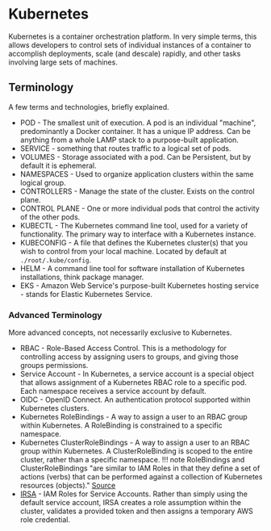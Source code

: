 # Kubernetes

Kubernetes is a container orchestration platform. In very simple terms, this allows developers to control sets of individual instances of a container to accomplish deployments, scale (and descale) rapidly, and other tasks involving large sets of machines.

## Terminology

A few terms and technologies, briefly explained.

- POD - The smallest unit of execution. A pod is an individual "machine", predominantly a Docker container. It has a unique IP address. Can be anything from a whole LAMP stack to a purpose-built application.
- SERVICE - something that routes traffic to a logical set of pods.
- VOLUMES - Storage associated with a pod. Can be Persistent, but by default it is ephemeral.
- NAMESPACES - Used to organize application clusters within the same logical group.
- CONTROLLERS - Manage the state of the cluster. Exists on the control plane.
- CONTROL PLANE - One or more individual pods that control the activity of the other pods.
- KUBECTL - The Kubernetes command line tool, used for a variety of functionality. The primary way to interface with a Kubernetes instance.
- KUBECONFIG - A file that defines the Kubernetes cluster(s) that you wish to control from your local machine. Located by default at `./root/.kube/config`.
- HELM - A command line tool for software installation of Kubernetes installations, think package manager.
- EKS - Amazon Web Service's purpose-built Kubernetes hosting service - stands for Elastic Kubernetes Service.

### Advanced Terminology

More advanced concepts, not necessarily exclusive to Kubernetes.

- RBAC - Role-Based Access Control. This is a methodology for controlling access by assigning users to groups, and giving those groups permissions.
- Service Account - In Kubernetes, a service account is a special object that allows assignment of a Kubernetes RBAC role to a specific pod. Each namespace receives a service account by default.
- OIDC - OpenID Connect. An authentication protocol supported within Kubernetes clusters.
- Kubernetes RoleBindings - A way to assign a user to an RBAC group within Kubernetes. A RoleBinding is constrained to a specific namespace.
- Kubernetes ClusterRoleBindings - A way to assign a user to an RBAC group within Kubernetes. A ClusterRoleBinding is scoped to the entire cluster, rather than a specific namespace. 
!!! note
    RoleBindings and ClusterRoleBindings "are similar to IAM Roles in that they define a set of actions (verbs) that can be performed against a collection of Kubernetes resources (objects)." [Source](https://aws.github.io/aws-eks-best-practices/security/docs/iam/#update-the-aws-node-daemonset-to-use-irsa)
- [IRSA](https://docs.aws.amazon.com/eks/latest/userguide/iam-roles-for-service-accounts-technical-overview.html) - IAM Roles for Service Accounts. Rather than simply using the default service account, IRSA creates a role assumption within the cluster, validates a provided token and then assigns a temporary AWS role credential.